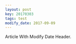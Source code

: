 ```yaml
---
layout: post
key: 20170303
tags: test
modify_date: 2017-09-09
---
```


Article With Modify Date Header.